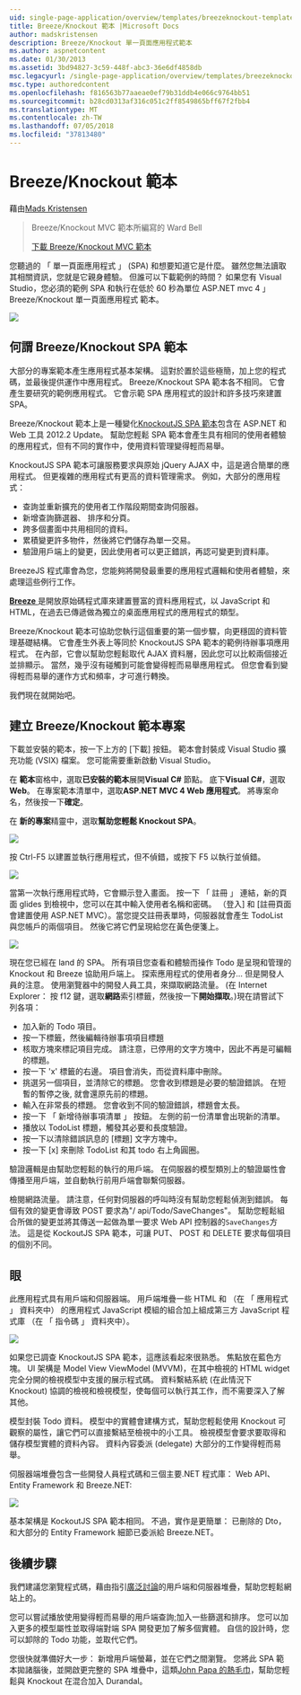 ```yaml
---
uid: single-page-application/overview/templates/breezeknockout-template
title: Breeze/Knockout 範本 |Microsoft Docs
author: madskristensen
description: Breeze/Knockout 單一頁面應用程式範本
ms.author: aspnetcontent
ms.date: 01/30/2013
ms.assetid: 3bd94827-3c59-448f-abc3-36e6df4858db
msc.legacyurl: /single-page-application/overview/templates/breezeknockout-template
msc.type: authoredcontent
ms.openlocfilehash: f816563b77aaeae0ef79b31ddb4e066c9764bb51
ms.sourcegitcommit: b28cd0313af316c051c2ff8549865bff67f2fbb4
ms.translationtype: MT
ms.contentlocale: zh-TW
ms.lasthandoff: 07/05/2018
ms.locfileid: "37813480"
---
```

<a name="breezeknockout-template"></a>Breeze/Knockout 範本
====================
藉由[Mads Kristensen](https://github.com/madskristensen)

> Breeze/Knockout MVC 範本所編寫的 Ward Bell
> 
> [下載 Breeze/Knockout MVC 範本](https://go.microsoft.com/fwlink/?LinkId=282649)


您聽過的 「 單一頁面應用程式 」 (SPA) 和想要知道它是什麼。 雖然您無法讀取其相關資訊，您就是它親身體驗。 但誰可以下載範例的時間？ 如果您有 Visual Studio，您必須的範例 SPA 和執行在低於 60 秒為單位 ASP.NET mvc 4 」 Breeze/Knockout 單一頁面應用程式 範本。

![](http://www.breezejs.com/sites/all/images/spa-template/ZephyrRunning.png)

## <a name="what-is-the-breezeknockout-spa-template"></a>何謂 Breeze/Knockout SPA 範本

大部分的專案範本產生應用程式基本架構。 這對於置於這些極簡，加上您的程式碼，並最後提供運作中應用程式。 Breeze/Knockout SPA 範本各不相同。 它會產生要研究的範例應用程式。 它會示範 SPA 應用程式的設計和許多技巧來建置 SPA。

Breeze/Knockout 範本上是一種變化[KnockoutJS SPA 範本](../introduction/knockoutjs-template.md)包含在 ASP.NET 和 Web 工具 2012.2 Update。 幫助您輕鬆 SPA 範本會產生具有相同的使用者體驗的應用程式，但有不同的實作中，使用資料管理變得輕而易舉。

KnockoutJS SPA 範本可讓服務要求與原始 jQuery AJAX 中，這是適合簡單的應用程式。 但更複雜的應用程式有更高的資料管理需求。 例如，大部分的應用程式：

- 查詢並重新擴充的使用者工作階段期間查詢伺服器。
- 新增查詢篩選器、 排序和分頁。
- 跨多個畫面中共用相同的資料。
- 累積變更許多物件，然後將它們儲存為單一交易。
- 驗證用戶端上的變更，因此使用者可以更正錯誤，再認可變更到資料庫。

BreezeJS 程式庫會為您，您能夠將開發最重要的應用程式邏輯和使用者體驗，來處理這些例行工作。

[**Breeze** ](http://www.breezejs.com/?utm_source=ms-spa)是開放原始碼程式庫來建置豐富的資料應用程式，以 JavaScript 和 HTML，在過去已傳遞做為獨立的桌面應用程式的應用程式的類型。

Breeze/Knockout 範本可協助您執行這個重要的第一個步驟，向更穩固的資料管理基礎結構。 它會產生外表上等同於 KnockoutJS SPA 範本的範例待辦事項應用程式。 在內部，它會以幫助您輕鬆取代 AJAX 資料層，因此您可以比較兩個接近並排顯示。 當然，幾乎沒有碰觸到可能會變得輕而易舉應用程式。 但您會看到變得輕而易舉的運作方式和頻率，才可進行轉換。

我們現在就開始吧。

## <a name="create-a-breezeknockout-template-project"></a>建立 Breeze/Knockout 範本專案

下載並安裝的範本，按一下上方的 [下載] 按鈕。 範本會封裝成 Visual Studio 擴充功能 (VSIX) 檔案。 您可能需要重新啟動 Visual Studio。

在 **範本**窗格中，選取**已安裝的範本**展開**Visual C#** 節點。 底下**Visual C#**，選取**Web**。 在專案範本清單中，選取**ASP.NET MVC 4 Web 應用程式**。 將專案命名，然後按一下**確定**。

在 **新的專案**精靈中，選取**幫助您輕鬆 Knockout SPA**。

![](http://www.breezejs.com/sites/all/images/spa-template/SelectBreezeKOSpaTemplate.png)

按 Ctrl-F5 以建置並執行應用程式，但不偵錯，或按下 F5 以執行並偵錯。

![](http://www.breezejs.com/sites/all/images/spa-template/ZephyrRunning.png)

當第一次執行應用程式時，它會顯示登入畫面。 按一下 「 註冊 」 連結，新的頁面 glides 到檢視中，您可以在其中輸入使用者名稱和密碼。 （登入] 和 [註冊頁面會建置使用 ASP.NET MVC）。當您提交註冊表單時，伺服器就會產生 TodoList 與您帳戶的兩個項目。 然後它將它們呈現給您在黃色便箋上。

![](http://www.breezejs.com/sites/all/images/spa-template/TodoList.png)

現在您已經在 land 的 SPA。 所有項目您查看和體驗而操作 Todo 是呈現和管理的 Knockout 和 Breeze 協助用戶端上。 探索應用程式的使用者身分... 但是開發人員的注意。 使用瀏覽器中的開發人員工具，來擷取網路流量。 (在 Internet Explorer： 按 f12 鍵，選取**網路**索引標籤，然後按一下**開始擷取**。)現在請嘗試下列各項：

- 加入新的 Todo 項目。
- 按一下標籤，然後編輯待辦事項項目標題
- 核取方塊來標記項目完成。 請注意，已停用的文字方塊中，因此不再是可編輯的標題。
- 按一下 'x' 標籤的右邊。 項目會消失，而從資料庫中刪除。
- 挑選另一個項目，並清除它的標題。 您會收到標題是必要的驗證錯誤。 在短暫的暫停之後, 就會還原先前的標題。
- 輸入在非常長的標題。 您會收到不同的驗證錯誤，標題會太長。
- 按一下 「 新增待辦事項清單 」 按鈕。 左側的前一份清單會出現新的清單。
- 播放以 TodoList 標題，觸發其必要和長度驗證。
- 按一下以清除錯誤訊息的 [標題] 文字方塊中。
- 按一下 [x] 來刪除 TodoList 和其 todo 右上角圓圈。

驗證邏輯是由幫助您輕鬆的執行的用戶端。 在伺服器的模型類別上的驗證屬性會傳播至用戶端，並自動執行前用戶端會聯繫伺服器。

檢閱網路流量。 請注意，任何對伺服器的呼叫時沒有幫助您輕鬆偵測到錯誤。 每個有效的變更會導致 POST 要求為"/ api/Todo/SaveChanges"。 幫助您輕鬆組合所做的變更並將其傳送一起做為單一要求 Web API 控制器的`SaveChanges`方法。 這是從 KockoutJS SPA 範本，可讓 PUT、 POST 和 DELETE 要求每個項目的個別不同。

## <a name="peek-inside"></a>眼

此應用程式具有用戶端和伺服器端。 用戶端堆疊一些 HTML 和 （在 「 應用程式 」 資料夾中） 的應用程式 JavaScript 模組的組合加上組成第三方 JavaScript 程式庫 （在 「 指令碼 」 資料夾中）。

![](http://www.breezejs.com/sites/all/images/spa-template/ClientArchitecture.png)

如果您已調查 KnockoutJS SPA 範本，這應該看起來很熟悉。 焦點放在藍色方塊。 UI 架構是 Model View ViewModel (MVVM)，在其中檢視的 HTML widget 完全分開的檢視模型中支援的展示程式碼。 資料繫結系統 (在此情況下 Knockout) 協調的檢視和檢視模型，使每個可以執行其工作，而不需要深入了解其他。

模型封裝 Todo 資料。 模型中的實體會建構方式，幫助您輕鬆使用 Knockout 可觀察的屬性，讓它們可以直接繫結至檢視中的小工具。 檢視模型會要求要取得和儲存模型實體的資料內容。 資料內容委派 (delegate) 大部分的工作變得輕而易舉。

伺服器端堆疊包含一些開發人員程式碼和三個主要.NET 程式庫： Web API、 Entity Framework 和 Breeze.NET:

![](http://www.breezejs.com/sites/all/images/spa-template/ServerArchitecture.png)

基本架構是 KockoutJS SPA 範本相同。 不過，實作是更簡單： 已刪除的 Dto，和大部分的 Entity Framework 細節已委派給 Breeze.NET。

## <a name="next-steps"></a>後續步驟

我們建議您瀏覽程式碼，藉由指引[廣泛討論](http://www.breezejs.com/spa-template?utm_source=ms-spa)的用戶端和伺服器堆疊，幫助您輕鬆網站上的。

您可以嘗試播放使用變得輕而易舉的用戶端查詢;加入一些篩選和排序。 您可以加入更多的模型屬性並取得端對端 SPA 開發更加了解多個實體。 自信的設計時，您可以卸除的 Todo 功能，並取代它們。

您很快就準備好大一步： 新增用戶端螢幕，並在它們之間瀏覽。 您將此 SPA 範本拋諸腦後，並開啟更完整的 SPA 堆疊中，這類[John Papa 的熱毛巾](https://github.com/johnpapa/HotTowel#readme "熱毛巾")，幫助您輕鬆與 Knockout 在混合加入 Durandal。

